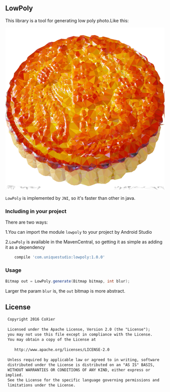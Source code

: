 ## LowPoly
This library is a tool for generating low poly photo.Like this:

<img src="/art/mooncake.jpg" alt="screenshot" title="screenshot" width="512" height="512" />

`LowPoly` is implemented by `JNI`, so it's faster than other in java.

### Including in your project
There are two ways:

 1.You can import the module `lowpoly` to your project by Android Studio
  
  
 2.`LowPoly` is available in the MavenCentral, so getting it as simple as adding it as a dependency
 
 ```gradle
     compile 'com.uniquestudio:lowpoly:1.0.0'
 ```
 
 ### Usage
 
 ```java
 Bitmap out = LowPoly.generate(Bitmap bitmap, int blur);
 ```
 
 Larger the param `blur` is, the `out` bitmap is more abstract. 
 
 ## License
 
     Copyright 2016 CoXier
 
     Licensed under the Apache License, Version 2.0 (the "License");
     you may not use this file except in compliance with the License.
     You may obtain a copy of the License at
 
        http://www.apache.org/licenses/LICENSE-2.0
 
     Unless required by applicable law or agreed to in writing, software
     distributed under the License is distributed on an "AS IS" BASIS,
     WITHOUT WARRANTIES OR CONDITIONS OF ANY KIND, either express or implied.
     See the License for the specific language governing permissions and
     limitations under the License.
 
 